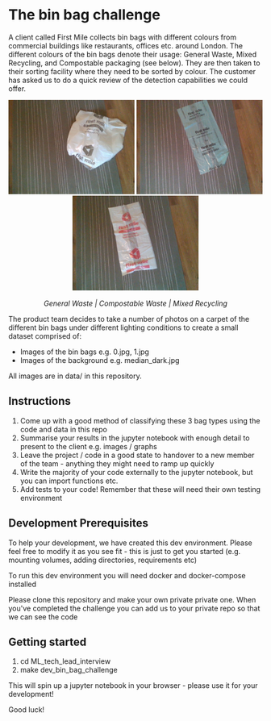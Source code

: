 # The bin bag challenge

A client called First Mile collects bin bags with different colours from commercial buildings like restaurants, offices etc. around London. The different colours of the bin bags denote their usage: General Waste, Mixed Recycling, and Compostable packaging (see below). They are then taken to their sorting facility where they need to be sorted by colour. The customer has asked us to do a quick review of the detection capabilities we could offer. 

<p align="center">
  <img src=data/general_waste/0.jpg width="250" alt="Image 1">
  <img src=data/compostable_waste/0.jpg width="250" alt="Image 2">
  <img src=data/mixed_recycling/0.jpg width="250" alt="Image 3">
</p>

<p align="center">
  <em>General Waste | Compostable Waste | Mixed Recycling</em>
</p>

The product team decides to take a number of photos on a carpet of the different bin bags under different lighting conditions to create a small dataset comprised of: 

- Images of the bin bags e.g. 0.jpg, 1.jpg 
- Images of the background e.g. median_dark.jpg 

All images are in data/ in this repository. 

## Instructions
1. Come up with a good method of classifying these 3 bag types using the code and data in this repo
2. Summarise your results in the jupyter notebook with enough detail to present to the client e.g. images / graphs
3. Leave the project / code in a good state to handover to a new member of the team - anything they might need to ramp up quickly
4. Write the majority of your code externally to the jupyter notebook, but you can import functions etc. 
3. Add tests to your code! Remember that these will need their own testing environment 

## Development Prerequisites 
To help your development, we have created this dev environment. Please feel free to modify it as you see fit - this is just to get you started (e.g. mounting volumes, adding directories, requirements etc)

To run this dev environment you will need docker and docker-compose installed

Please clone this repository and make your own private private one. When you've completed the challenge you can add us to your private repo so that we can see the code

## Getting started
1. cd ML_tech_lead_interview 
2. make dev_bin_bag_challenge

This will spin up a jupyter notebook in your browser - please use it for your development! 

Good luck! 


